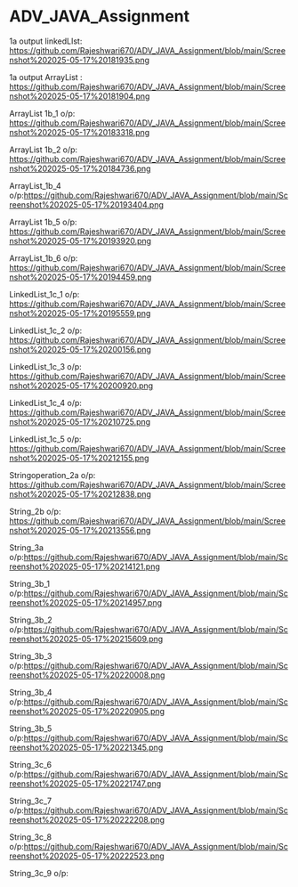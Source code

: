 # ADV_JAVA_Assignment

1a output linkedLIst: https://github.com/Rajeshwari670/ADV_JAVA_Assignment/blob/main/Screenshot%202025-05-17%20181935.png

1a output ArrayList : https://github.com/Rajeshwari670/ADV_JAVA_Assignment/blob/main/Screenshot%202025-05-17%20181904.png

ArrayList 1b_1 o/p: https://github.com/Rajeshwari670/ADV_JAVA_Assignment/blob/main/Screenshot%202025-05-17%20183318.png

ArrayList 1b_2 o/p: https://github.com/Rajeshwari670/ADV_JAVA_Assignment/blob/main/Screenshot%202025-05-17%20184736.png

ArrayList_1b_4 o/p:https://github.com/Rajeshwari670/ADV_JAVA_Assignment/blob/main/Screenshot%202025-05-17%20193404.png

ArrayList 1b_5 o/p: https://github.com/Rajeshwari670/ADV_JAVA_Assignment/blob/main/Screenshot%202025-05-17%20193920.png

ArrayList_1b_6 o/p: https://github.com/Rajeshwari670/ADV_JAVA_Assignment/blob/main/Screenshot%202025-05-17%20194459.png

LinkedList_1c_1 o/p: https://github.com/Rajeshwari670/ADV_JAVA_Assignment/blob/main/Screenshot%202025-05-17%20195559.png

LinkedList_1c_2 o/p: https://github.com/Rajeshwari670/ADV_JAVA_Assignment/blob/main/Screenshot%202025-05-17%20200156.png

LinkedList_1c_3 o/p: https://github.com/Rajeshwari670/ADV_JAVA_Assignment/blob/main/Screenshot%202025-05-17%20200920.png

LinkedList_1c_4 o/p: https://github.com/Rajeshwari670/ADV_JAVA_Assignment/blob/main/Screenshot%202025-05-17%20210725.png

LinkedList_1c_5 o/p: https://github.com/Rajeshwari670/ADV_JAVA_Assignment/blob/main/Screenshot%202025-05-17%20212155.png

Stringoperation_2a o/p: https://github.com/Rajeshwari670/ADV_JAVA_Assignment/blob/main/Screenshot%202025-05-17%20212838.png

String_2b o/p: https://github.com/Rajeshwari670/ADV_JAVA_Assignment/blob/main/Screenshot%202025-05-17%20213556.png

String_3a o/p:https://github.com/Rajeshwari670/ADV_JAVA_Assignment/blob/main/Screenshot%202025-05-17%20214121.png

String_3b_1 o/p:https://github.com/Rajeshwari670/ADV_JAVA_Assignment/blob/main/Screenshot%202025-05-17%20214957.png

String_3b_2 o/p:https://github.com/Rajeshwari670/ADV_JAVA_Assignment/blob/main/Screenshot%202025-05-17%20215609.png

String_3b_3 o/p:https://github.com/Rajeshwari670/ADV_JAVA_Assignment/blob/main/Screenshot%202025-05-17%20220008.png

String_3b_4 o/p:https://github.com/Rajeshwari670/ADV_JAVA_Assignment/blob/main/Screenshot%202025-05-17%20220905.png

String_3b_5 o/p:https://github.com/Rajeshwari670/ADV_JAVA_Assignment/blob/main/Screenshot%202025-05-17%20221345.png

String_3c_6 o/p:https://github.com/Rajeshwari670/ADV_JAVA_Assignment/blob/main/Screenshot%202025-05-17%20221747.png

String_3c_7 o/p:https://github.com/Rajeshwari670/ADV_JAVA_Assignment/blob/main/Screenshot%202025-05-17%20222208.png

String_3c_8 o/p:https://github.com/Rajeshwari670/ADV_JAVA_Assignment/blob/main/Screenshot%202025-05-17%20222523.png

String_3c_9 o/p:




